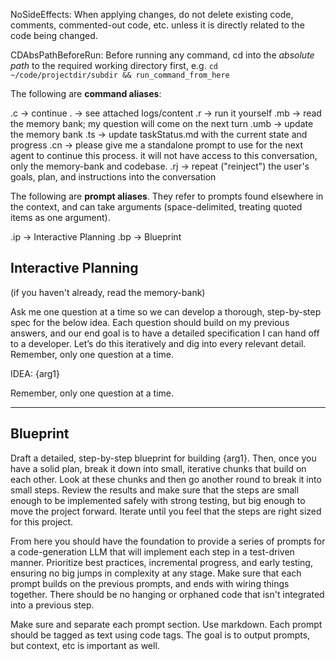 
NoSideEffects: When applying changes, do not delete existing code, comments, commented-out code, etc. unless it is directly related to the code being changed.

CDAbsPathBeforeRun: Before running any command, cd into the *absolute path* to the required working directory first, e.g. `cd ~/code/projectdir/subdir && run_command_from_here`

The following are **command aliases**:

.c -> continue
. -> see attached logs/content
.r -> run it yourself
.mb -> read the memory bank; my question will come on the next turn
.umb -> update the memory bank
.ts -> update taskStatus.md with the current state and progress
.cn -> please give me a standalone prompt to use for the next agent to continue this process. it will not have access to this conversation, only the memory-bank and codebase.
.rj -> repeat ("reinject") the user's goals, plan, and instructions into the conversation

The following are **prompt aliases**. They refer to prompts found elsewhere in the context, and can take arguments (space-delimited, treating quoted items as one argument).

.ip -> Interactive Planning
.bp -> Blueprint


## Interactive Planning 

(if you haven't already, read the memory-bank)

Ask me one question at a time so we can develop a thorough, step-by-step spec for the below idea. Each question should build on my previous answers, and our end goal is to have a detailed specification I can hand off to a developer. Let’s do this iteratively and dig into every relevant detail.  Remember, only one question at a time.

 IDEA: {arg1}

Remember, only one question at a time.

---

## Blueprint

Draft a detailed, step-by-step blueprint for building {arg1}. Then, once you have a solid plan, break it down into small, iterative chunks that build on each other. Look at these chunks and then go another round to break it into small steps. Review the results and make sure that the steps are small enough to be implemented safely with strong testing, but big enough to move the project forward. Iterate until you feel that the steps are right sized for this project.  
  
From here you should have the foundation to provide a series of prompts for a code-generation LLM that will implement each step in a test-driven manner. Prioritize best practices, incremental progress, and early testing, ensuring no big jumps in complexity at any stage. Make sure that each prompt builds on the previous prompts, and ends with wiring things together. There should be no hanging or orphaned code that isn't integrated into a previous step.  
  
Make sure and separate each prompt section. Use markdown. Each prompt should be tagged as text using code tags. The goal is to output prompts, but context, etc is important as well.
